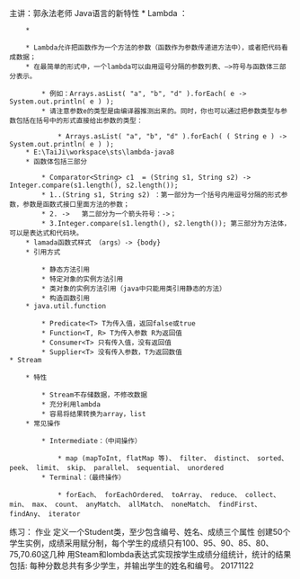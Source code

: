 主讲：郭永法老师
Java语言的新特性
	* Lambda ：

		* 

		* Lambda允许把函数作为一个方法的参数（函数作为参数传递进方法中），或者把代码看成数据；
		* 在最简单的形式中，一个lambda可以由用逗号分隔的参数列表、–>符号与函数体三部分表示。

			* 例如：Arrays.asList( "a", "b", "d" ).forEach( e -> System.out.println( e ) );
			* 请注意参数e的类型是由编译器推测出来的。同时，你也可以通过把参数类型与参数包括在括号中的形式直接给出参数的类型：

				* Arrays.asList( "a", "b", "d" ).forEach( ( String e ) -> System.out.println( e ) );
		* E:\TaiJi\workspace\sts\lambda-java8
		* 函数体包括三部分

			* Comparator<String> c1  = (String s1, String s2) -> Integer.compare(s1.length(), s2.length());
			* 1..(String s1, String s2) ：第一部分为一个括号内用逗号分隔的形式参数，参数是函数式接口里面方法的参数；
			* 2. ->   第二部分为一个箭头符号：->；
			* 3.Integer.compare(s1.length(), s2.length()); 第三部分为方法体，可以是表达式和代码块。
		* lamada函数式样式 （args）-> {body}
		* 引用方式

			* 静态方法引用
			* 特定对象的实例方法引用
			* 类对象的实例方法引用（java中只能用类引用静态的方法）
			* 构造函数引用
		* java.util.function

			* Predicate<T> T为传入值，返回false或true
			* Function<T, R> T为传入参数 R为返回值
			* Consumer<T> 只有传入值，没有返回值
			* Supplier<T> 没有传入参数，T为返回数值
	* Stream

		* 特性

			* Stream不存储数据，不修改数据
			* 充分利用lambda
			* 容易将结果转换为array，list
		* 常见操作

			* Intermediate：（中间操作）

				* map (mapToInt, flatMap 等)、 filter、 distinct、 sorted、 peek、 limit、 skip、 parallel、 sequential、 unordered
			* Terminal：（最终操作）

				* forEach、 forEachOrdered、 toArray、 reduce、 collect、 min、 max、 count、 anyMatch、 allMatch、 noneMatch、 findFirst、 findAny、 iterator

练习：
作业
定义一个Student类，至少包含编号、姓名、成绩三个属性
创建50个学生实例，成绩采用赋分制，每个学生的成绩只有100、95、90、85、80、
75,70.60这几种
用Steam和lombda表达式实现按学生成绩分组统计，统计的结果包括:
每种分数总共有多少学生，并输出学生的姓名和编号。
20171122

